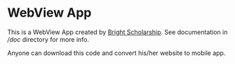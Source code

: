 WebView App
===========

This is a WebView App created by [Bright Scholarship](https://brightscholarship.com/).
See documentation in _/doc_ directory for more info.

Anyone can download this code and convert his/her website to mobile app.
